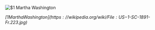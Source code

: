 
![$1 Martha Washington](https://upload.wikimedia.org/wikipedia/commons/thumb/2/27/US-%241-SC-1891-Fr.223.jpg/305px-US-%241-SC-1891-Fr.223.jpg)

*[$1 Martha Washington](https://wikipedia.org/wiki/File:US-$1-SC-1891-Fr.223.jpg)*
